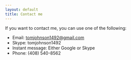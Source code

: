 ```yaml
---
layout: default
title: Contact me
---
```


If you want to contact me, you can use one of the following:

* Email: tomjohnson1492@gmail.com
* Skype: tomjohnson1492
* Instant message: Either Google or Skype
* Phone: (408) 540-8562
